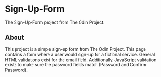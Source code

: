 # Sign-Up-Form
The Sign-Up-Form project from The Odin Project.

## About

This project is a simple sign-up form from The Odin Project. This page contains a form where a user would sign-up for a fictional service.
General HTML validations exist for the email field. Additionally, JavaScript validation exists to make sure the password fields match
(Password and Confirm Password).
